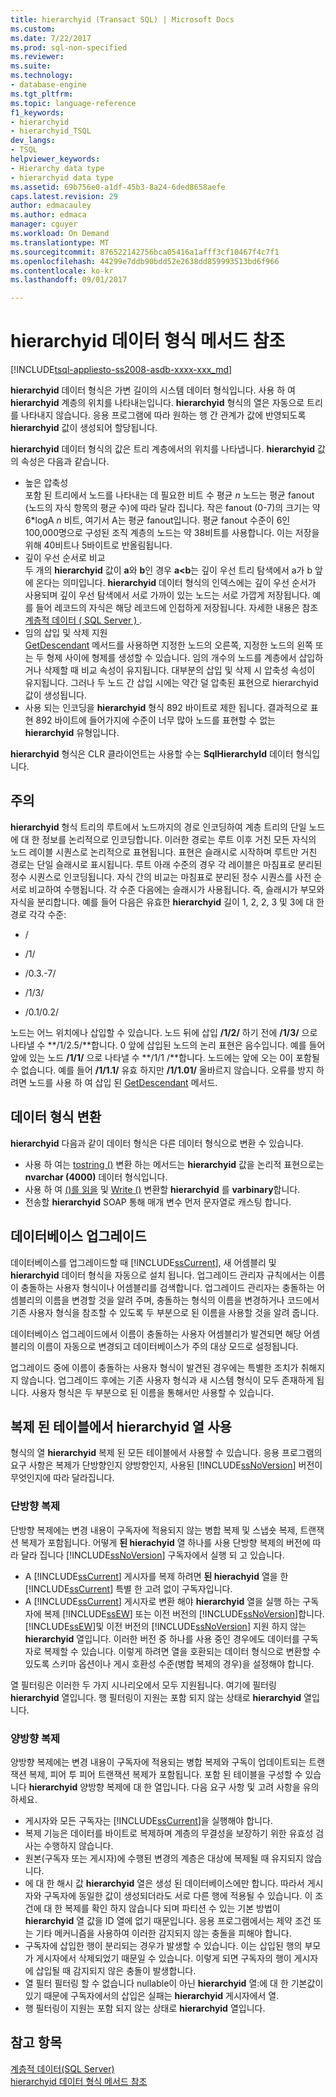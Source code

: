 ```yaml
---
title: hierarchyid (Transact SQL) | Microsoft Docs
ms.custom: 
ms.date: 7/22/2017
ms.prod: sql-non-specified
ms.reviewer: 
ms.suite: 
ms.technology:
- database-engine
ms.tgt_pltfrm: 
ms.topic: language-reference
f1_keywords:
- hierarchyid
- hierarchyid_TSQL
dev_langs:
- TSQL
helpviewer_keywords:
- Hierarchy data type
- hierarchyid data type
ms.assetid: 69b756e0-a1df-45b3-8a24-6ded8658aefe
caps.latest.revision: 29
author: edmacauley
ms.author: edmaca
manager: cguyer
ms.workload: On Demand
ms.translationtype: MT
ms.sourcegitcommit: 876522142756bca05416a1afff3cf10467f4c7f1
ms.openlocfilehash: 44299e7ddb90bdd52e2638dd859993513bd6f966
ms.contentlocale: ko-kr
ms.lasthandoff: 09/01/2017

---
```

# <a name="hierarchyid-data-type-method-reference"></a>hierarchyid 데이터 형식 메서드 참조
[!INCLUDE[tsql-appliesto-ss2008-asdb-xxxx-xxx_md](../../includes/tsql-appliesto-ss2008-asdb-xxxx-xxx-md.md)]

**hierarchyid** 데이터 형식은 가변 길이의 시스템 데이터 형식입니다. 사용 하 여 **hierarchyid** 계층의 위치를 나타내는입니다. **hierarchyid** 형식의 열은 자동으로 트리를 나타내지 않습니다. 응용 프로그램에 따라 원하는 행 간 관계가 값에 반영되도록 **hierarchyid** 값이 생성되어 할당됩니다.
  
**hierarchyid** 데이터 형식의 값은 트리 계층에서의 위치를 나타냅니다. **hierarchyid** 값의 속성은 다음과 같습니다.
  
-   높은 압축성  
     포함 된 트리에서 노드를 나타내는 데 필요한 비트 수 평균  *n*  노드는 평균 fanout (노드의 자식 항목의 평균 수)에 따라 달라 집니다. 작은 fanout (0-7)의 크기는 약 6\*logA *n*  비트, 여기서 A는 평균 fanout입니다. 평균 fanout 수준이 6인 100,000명으로 구성된 조직 계층의 노드는 약 38비트를 사용합니다. 이는 저장을 위해 40비트나 5바이트로 반올림됩니다.  
-   깊이 우선 순서로 비교  
     두 개의 **hierarchyid** 값이 **a**와 **b**인 경우 **a<b**는 깊이 우선 트리 탐색에서 a가 b 앞에 온다는 의미입니다. **hierarchyid** 데이터 형식의 인덱스에는 깊이 우선 순서가 사용되며 깊이 우선 탐색에서 서로 가까이 있는 노드는 서로 가깝게 저장됩니다. 예를 들어 레코드의 자식은 해당 레코드에 인접하게 저장됩니다. 자세한 내용은 참조 [계층적 데이터 &#40; SQL Server &#41; ](../../relational-databases/hierarchical-data-sql-server.md).  
-   임의 삽입 및 삭제 지원  
     [GetDescendant](../../t-sql/data-types/getdescendant-database-engine.md) 메서드를 사용하면 지정한 노드의 오른쪽, 지정한 노드의 왼쪽 또는 두 형제 사이에 형제를 생성할 수 있습니다. 임의 개수의 노드를 계층에서 삽입하거나 삭제할 때 비교 속성이 유지됩니다. 대부분의 삽입 및 삭제 시 압축성 속성이 유지됩니다. 그러나 두 노드 간 삽입 시에는 약간 덜 압축된 표현으로 hierarchyid 값이 생성됩니다.  
-   사용 되는 인코딩을 **hierarchyid** 형식 892 바이트로 제한 됩니다. 결과적으로 표현 892 바이트에 들어가지에 수준이 너무 많아 노드를 표현할 수 없는 **hierarchyid** 유형입니다.  
  
**hierarchyid** 형식은 CLR 클라이언트는 사용할 수는 **SqlHierarchyId** 데이터 형식입니다.
  
## <a name="remarks"></a>주의  
**hierarchyid** 형식 트리의 루트에서 노드까지의 경로 인코딩하여 계층 트리의 단일 노드에 대 한 정보를 논리적으로 인코딩합니다. 이러한 경로는 루트 이후 거친 모든 자식의 노드 레이블 시퀀스로 논리적으로 표현됩니다. 표현은 슬래시로 시작하며 루트만 거친 경로는 단일 슬래시로 표시됩니다. 루트 아래 수준의 경우 각 레이블은 마침표로 분리된 정수 시퀀스로 인코딩됩니다. 자식 간의 비교는 마침표로 분리된 정수 시퀀스를 사전 순서로 비교하여 수행됩니다. 각 수준 다음에는 슬래시가 사용됩니다. 즉, 슬래시가 부모와 자식을 분리합니다. 예를 들어 다음은 유효한 **hierarchyid** 길이 1, 2, 2, 3 및 3에 대 한 경로 각각 수준:
  
-   /  
  
-   /1/  
  
-   /0.3.-7/  
  
-   /1/3/  
  
-   /0.1/0.2/  
  
노드는 어느 위치에나 삽입할 수 있습니다. 노드 뒤에 삽입 **/1/2/** 하기 전에 **/1/3/** 으로 나타낼 수 **/1/2.5/**합니다. 0 앞에 삽입된 노드의 논리 표현은 음수입니다. 예를 들어 앞에 있는 노드 **/1/1/** 으로 나타낼 수 **/1/1 /**합니다. 노드에는 앞에 오는 0이 포함될 수 없습니다. 예를 들어 **/1/1.1/** 유효 하지만 **/1/1.01/** 올바르지 않습니다. 오류를 방지 하려면 노드를 사용 하 여 삽입 된 [GetDescendant](../../t-sql/data-types/getdescendant-database-engine.md) 메서드.
  
## <a name="data-type-conversion"></a>데이터 형식 변환
**hierarchyid** 다음과 같이 데이터 형식은 다른 데이터 형식으로 변환 수 있습니다.
-   사용 하 여는 [tostring ()](../../t-sql/data-types/tostring-database-engine.md) 변환 하는 메서드는 **hierarchyid** 값을 논리적 표현으로는 **nvarchar (4000)** 데이터 형식입니다.  
-   사용 하 여 [()를 읽을](../../t-sql/data-types/read-database-engine.md) 및 [Write ()](../../t-sql/data-types/write-database-engine.md) 변환할 **hierarchyid** 를 **varbinary**합니다.  
-   전송할 **hierarchyid** SOAP 통해 매개 변수 먼저 문자열로 캐스팅 합니다.  
  
## <a name="upgrading-databases"></a>데이터베이스 업그레이드
데이터베이스를 업그레이드할 때 [!INCLUDE[ssCurrent](../../includes/sscurrent-md.md)], 새 어셈블리 및 **hierarchyid** 데이터 형식을 자동으로 설치 됩니다. 업그레이드 관리자 규칙에서는 이름이 충돌하는 사용자 형식이나 어셈블리를 검색합니다. 업그레이드 관리자는 충돌하는 어셈블리의 이름을 변경할 것을 알려 주며, 충돌하는 형식의 이름을 변경하거나 코드에서 기존 사용자 형식을 참조할 수 있도록 두 부분으로 된 이름을 사용할 것을 알려 줍니다.
  
데이터베이스 업그레이드에서 이름이 충돌하는 사용자 어셈블리가 발견되면 해당 어셈블리의 이름이 자동으로 변경되고 데이터베이스가 주의 대상 모드로 설정됩니다.
  
업그레이드 중에 이름이 충돌하는 사용자 형식이 발견된 경우에는 특별한 조치가 취해지지 않습니다. 업그레이드 후에는 기존 사용자 형식과 새 시스템 형식이 모두 존재하게 됩니다. 사용자 형식은 두 부분으로 된 이름을 통해서만 사용할 수 있습니다.
  
## <a name="using-hierarchyid-columns-in-replicated-tables"></a>복제 된 테이블에서 hierarchyid 열 사용
형식의 열 **hierarchyid** 복제 된 모든 테이블에서 사용할 수 있습니다. 응용 프로그램의 요구 사항은 복제가 단방향인지 양방향인지, 사용된 [!INCLUDE[ssNoVersion](../../includes/ssnoversion-md.md)] 버전이 무엇인지에 따라 달라집니다.
  
### <a name="one-directional-replication"></a>단방향 복제
단방향 복제에는 변경 내용이 구독자에 적용되지 않는 병합 복제 및 스냅숏 복제, 트랜잭션 복제가 포함됩니다. 어떻게 **된 hierachyid** 열 하나를 사용 단방향 복제의 버전에 따라 달라 집니다 [!INCLUDE[ssNoVersion](../../includes/ssnoversion-md.md)] 구독자에서 실행 되 고 있습니다.
-   A [!INCLUDE[ssCurrent](../../includes/sscurrent-md.md)] 게시자를 복제 하려면 **된 hierachyid** 열을 한 [!INCLUDE[ssCurrent](../../includes/sscurrent-md.md)] 특별 한 고려 없이 구독자입니다.  
-   A [!INCLUDE[ssCurrent](../../includes/sscurrent-md.md)] 게시자로 변환 해야 **hierarchyid** 열을 실행 하는 구독자에 복제 [!INCLUDE[ssEW](../../includes/ssew-md.md)] 또는 이전 버전의 [!INCLUDE[ssNoVersion](../../includes/ssnoversion-md.md)]합니다. [!INCLUDE[ssEW](../../includes/ssew-md.md)]및 이전 버전의 [!INCLUDE[ssNoVersion](../../includes/ssnoversion-md.md)] 지원 하지 않는 **hierarchyid** 열입니다. 이러한 버전 중 하나를 사용 중인 경우에도 데이터를 구독자로 복제할 수 있습니다. 이렇게 하려면 열을 호환되는 데이터 형식으로 변환할 수 있도록 스키마 옵션이나 게시 호환성 수준(병합 복제의 경우)을 설정해야 합니다.  
  
열 필터링은 이러한 두 가지 시나리오에서 모두 지원됩니다. 여기에 필터링 **hierarchyid** 열입니다. 행 필터링이 지원는 포함 되지 않는 상태로 **hierarchyid** 열입니다.
  
### <a name="bi-directional-replication"></a>양방향 복제
양방향 복제에는 변경 내용이 구독자에 적용되는 병합 복제와 구독이 업데이트되는 트랜잭션 복제, 피어 투 피어 트랜잭션 복제가 포함됩니다. 포함 된 테이블을 구성할 수 있습니다 **hierarchyid** 양방향 복제에 대 한 열입니다. 다음 요구 사항 및 고려 사항을 유의하세요.
-   게시자와 모든 구독자는 [!INCLUDE[ssCurrent](../../includes/sscurrent-md.md)]을 실행해야 합니다.  
-   복제 기능은 데이터를 바이트로 복제하며 계층의 무결성을 보장하기 위한 유효성 검사는 수행하지 않습니다.  
-   원본(구독자 또는 게시자)에 수행된 변경의 계층은 대상에 복제될 때 유지되지 않습니다.  
-   에 대 한 해시 값 **hierarchyid** 열은 생성 된 데이터베이스에만 합니다. 따라서 게시자와 구독자에 동일한 값이 생성되더라도 서로 다른 행에 적용될 수 있습니다. 이 조건에 대 한 복제를 확인 하지 않습니다 되며 파티션 수 있는 기본 방법이 **hierarchyid** 열 값을 ID 열에 없기 때문입니다. 응용 프로그램에서는 제약 조건 또는 기타 메커니즘을 사용하여 이러한 감지되지 않는 충돌을 피해야 합니다.  
-   구독자에 삽입한 행이 분리되는 경우가 발생할 수 있습니다. 이는 삽입된 행의 부모가 게시자에서 삭제되었기 때문일 수 있습니다. 이렇게 되면 구독자의 행이 게시자에 삽입될 때 감지되지 않은 충돌이 발생합니다.  
-   열 필터 필터링 할 수 없습니다 nullable이 아닌 **hierarchyid** 열:에 대 한 기본값이 있기 때문에 구독자에서의 삽입은 실패는 **hierarchyid** 게시자에서 열.  
-   행 필터링이 지원는 포함 되지 않는 상태로 **hierarchyid** 열입니다.  
  
## <a name="see-also"></a>참고 항목
[계층적 데이터&#40;SQL Server&#41;](../../relational-databases/hierarchical-data-sql-server.md)  
[hierarchyid 데이터 형식 메서드 참조](http://msdn.microsoft.com/library/01a050f5-7580-4d5f-807c-7f11423cbb06)
  
  

